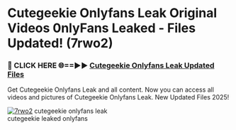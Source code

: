 # Cutegeekie Onlyfans Leak Original Videos 0nlyFans Leaked - Files Updated! (7rwo2)

<h3>🔴 CLICK HERE 🌐==►► <a href="https://tinyurl.com/brd5kh86" rel="nofollow">Cutegeekie Onlyfans Leak Updated Files</a></h3>

Get Cutegeekie Onlyfans Leak and all content. Now you can access all videos and pictures of Cutegeekie Onlyfans Leak. New Updated Files 2025!

[![7rwo2](https://i.imgur.com/K7sEzmb.gif)](https://tinyurl.com/brd5kh86)
cutegeekie onlyfans leak<br>
cutegeekie leaked onlyfans